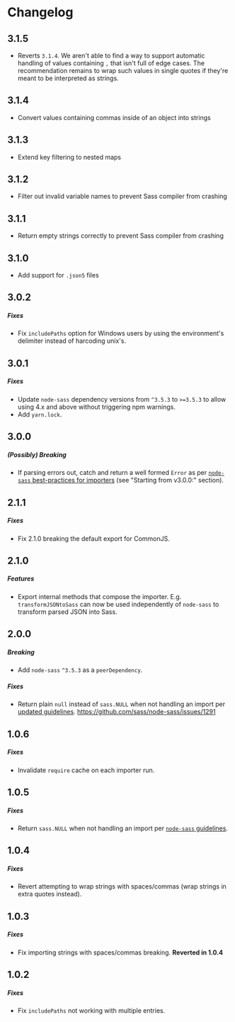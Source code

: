# Changelog
## 3.1.5
* Reverts `3.1.4`. We aren't able to find a way to support automatic handling of values containing `,` that isn't full of edge cases. The recommendation remains to wrap such values in single quotes if they're meant to be interpreted as strings.

## 3.1.4
* Convert values containing commas inside of an object into strings

## 3.1.3
* Extend key filtering to nested maps

## 3.1.2
* Filter out invalid variable names to prevent Sass compiler from crashing

## 3.1.1
* Return empty strings correctly to prevent Sass compiler from crashing

## 3.1.0
* Add support for `.json5` files

## 3.0.2
##### Fixes
* Fix `includePaths` option for Windows users by using the environment's delimiter instead of harcoding unix's.

## 3.0.1
##### Fixes
* Update `node-sass` dependency versions from `^3.5.3` to `>=3.5.3` to allow using 4.x and above without triggering npm warnings.
* Add `yarn.lock`.

## 3.0.0
##### (Possibly) Breaking
* If parsing errors out, catch and return a well formed `Error` as per [`node-sass` best-practices for importers](https://github.com/sass/node-sass/blob/dc92c18e1dffd4acbab69e76c4bcda238f52da27/README.md#importer--v200---experimental) (see "Starting from v3.0.0:" section).

## 2.1.1
##### Fixes
* Fix 2.1.0 breaking the default export for CommonJS.

## 2.1.0
##### Features
* Export internal methods that compose the importer. E.g. `transformJSONtoSass` can now be used independently of `node-sass` to transform parsed JSON into Sass.

## 2.0.0
##### Breaking
* Add `node-sass` `^3.5.3` as a `peerDependency`.

##### Fixes
* Return plain `null` instead of `sass.NULL` when not handling an import per [updated guidelines](https://github.com/sass/node-sass/blob/master/README.md#importer--v200---experimental). https://github.com/sass/node-sass/issues/1291

## 1.0.6
##### Fixes
* Invalidate `require` cache on each importer run.

## 1.0.5
##### Fixes
* Return `sass.NULL` when not handling an import per [`node-sass` guidelines](https://github.com/sass/node-sass/blob/fe8dbae1ddbbb602bf508d63b558a003f496f9b6/README.md#importer--v200---experimental).

## 1.0.4
##### Fixes
* Revert attempting to wrap strings with spaces/commas (wrap strings in extra quotes instead).

## 1.0.3
##### Fixes
* Fix importing strings with spaces/commas breaking. **Reverted in 1.0.4**

## 1.0.2
##### Fixes
* Fix `includePaths` not working with multiple entries.
